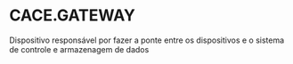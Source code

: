 # CACE.GATEWAY
Dispositivo responsável  por fazer a ponte entre os dispositivos e o sistema de controle e armazenagem de dados
